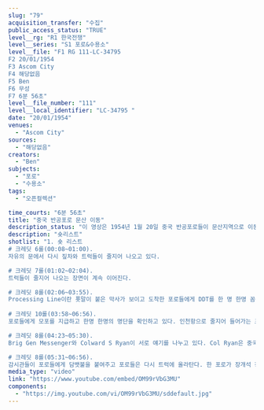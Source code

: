 ```yaml
---
slug: "79"
acquisition_transfer: "수집"
public_access_status: "TRUE"
level__rg: "R1 한국전쟁"
level__series: "S1 포로&수용소"
level__file: "F1 RG 111-LC-34795 
F2 20/01/1954
F3 Ascom City
F4 해당없음 
F5 Ben
F6 무성
F7 6분 56초"
level__file_number: "111"
level__local_identifier: "LC-34795 "
date: "20/01/1954"
venues: 
  - "Ascom City"
sources: 
  - "해당없음"
creators: 
  - "Ben"
subjects: 
  - "포로"
  - "수용소"
tags: 
  - "오픈컬렉션"

time_courts: "6분 56초"
title: "중국 반공포로 문산 이동"
description_status: "이 영상은 1954년 1월 20일 중국 반공포로들이 문산지역으로 이동하고 유엔 파견단 고문관들이 차로 헬기로 떠나는 장면을 담았다."
description: "숏리스트"
shotlist: "1. 숏 리스트
# 크레딧 6롤(00:08~01:00). 
자유의 문에서 다시 짚차와 트럭들이 줄지어 나오고 있다. 

# 크레딧 7롤(01:02~02:04).
트럭들이 줄지어 나오는 장면이 계속 이어진다.  

# 크레딧 8롤(02:06~03:55). 
Processing Line이란 푯말이 붙은 막사가 보이고 도착한 포로들에게 DDT를 한 명 한명 꼼꼼히 살포한다. 트럭에서 중국 반공포로들이 줄지어 내리고 있다. 
 
# 크레딧 10롤(03:58~06:56). 
포로들에게 모포를 지급하고 한명 한명의 명단을 확인하고 있다. 인천항으로 줄지어 들어가는 포로들 옆으로 외국군인들과 민간인들이 유엔군의 깃발로 환영한다.(06:38까지 영상초점이 안맞음) 포로들을 태운 배가 떠나고 포로들 사이로 써커스 공연을 하는 사람들도 보인다.

# 크레딧 8롤(04:23~05:30). 
Brig Gen Messenger와 Colward S Ryan이 서로 얘기를 나누고 있다. Col Ryan은 중국 반공포로들과 악수하고 이야기를 나눈다. 포로들은 계속 배급받은 김이 모락모락 나는 음식을 식기에 담아 들고 막사를 나오고 있다. 

# 크레딧 8롤(05:31~06:56). 
감시관들이 포로들에게 담뱃불을 붙여주고 포로들은 다시 트럭에 올라탄다. 한 포로가 장개석 장군의 사진 팻말을 들고 있다. 포로들을 태운 트럭들이 다시 줄지어 출발한다. 경찰과 군인들이 부상당한 포로를 부축하면서 걸어간다. "
media_type: "video"
link: "https://www.youtube.com/embed/OM99rVbG3MU"
components: 
  - "https://img.youtube.com/vi/OM99rVbG3MU/sddefault.jpg"
---
```

